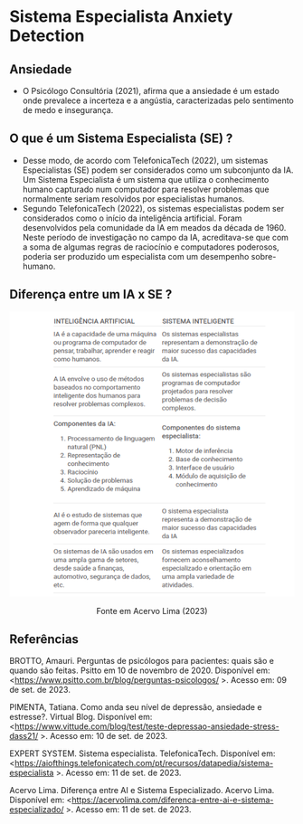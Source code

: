 # Sistema Especialista Anxiety Detection


## Ansiedade 
- O Psicólogo Consultória (2021), afirma que a ansiedade é um estado onde prevalece a incerteza e a angústia, caracterizadas pelo sentimento de medo e insegurança. 

## O que é um Sistema Especialista (SE) ?

- Desse modo, de acordo com TelefonicaTech (2022), um sistemas Especialistas (SE) podem ser considerados como um subconjunto da IA. Um Sistema Especialista é um sistema que utiliza o conhecimento humano capturado num computador para resolver problemas que normalmente seriam resolvidos por especialistas humanos.
- Segundo TelefonicaTech (2022), os sistemas especialistas podem ser considerados como o início da inteligência artificial. Foram desenvolvidos pela comunidade da IA em meados da década de 1960. Neste período de investigação no campo da IA, acreditava-se que com a soma de algumas regras de raciocínio e computadores poderosos, poderia ser produzido um especialista com um desempenho sobre-humano. 

## Diferença entre um IA x SE ?
![Alt text](assets/images/iaXse.png)
<div style="text-align: center">Fonte em Acervo Lima (2023)</div>

## Referências

BROTTO, Amauri. Perguntas de psicólogos para pacientes: quais são e quando são feitas. Psitto em 10 de novembro de 2020. Disponível em: <https://www.psitto.com.br/blog/perguntas-psicologos/ >. Acesso em: 09 de set. de 2023.

PIMENTA, Tatiana. Como anda seu nível de depressão, ansiedade e estresse?. Virtual Blog. Disponível em: <https://www.vittude.com/blog/test/teste-depressao-ansiedade-stress-dass21/ >. Acesso em: 10 de set. de 2023.

EXPERT SYSTEM. Sistema especialista. TelefonicaTech. Disponível em: <https://aiofthings.telefonicatech.com/pt/recursos/datapedia/sistema-especialista >. Acesso em: 11 de set. de 2023.

Acervo Lima. Diferença entre AI e Sistema Especializado. Acervo Lima. Disponível em: <https://acervolima.com/diferenca-entre-ai-e-sistema-especializado/ >. Acesso em: 11 de set. de 2023.
